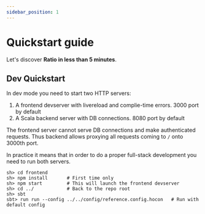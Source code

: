 ```yaml
---
sidebar_position: 1
---
```


# Quickstart guide

Let's discover **Ratio in less than 5 minutes**.

## Dev Quickstart

In dev mode you need to start two HTTP servers:

1. A frontend devserver with livereload and complie-time errors. 3000 port by default
2. A Scala backend server with DB connections. 8080 port by default

The frontend server cannot serve DB connections and make authenticated requests.
Thus backend allows proxying all requests coming to `/` onto 3000th port.

In practice it means that in order to do a proper full-stack development you need to run both servers.

```
sh> cd frontend
sh> npm install       # First time only
sh> npm start         # This will launch the frontend devserver
sh> cd ../            # Back to the repo root
sh> sbt
sbt> run run --config ../../config/reference.config.hocon   # Run with default config
```
